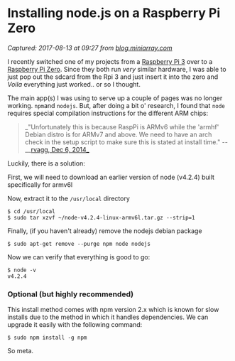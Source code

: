 # Installing node.js on a Raspberry Pi Zero

_Captured: 2017-08-13 at 09:27 from [blog.miniarray.com](https://blog.miniarray.com/installing-node-js-on-a-raspberry-pi-zero-21a1522db2bb)_

I recently switched one of my projects from a [Raspberry Pi 3](https://www.amazon.com/Raspberry-Pi-RASP-PI-3-Model-Motherboard/dp/B01CD5VC92?&_encoding=UTF8&tag=miniarray-20&linkCode=ur2&linkId=1afb51024aeabc438e832209aac70d23&camp=1789&creative=9325) over to a [Raspberry Pi Zero](https://www.amazon.com/Raspberry-Pi-RASP-PI-3-Model-Motherboard/dp/B01CD5VC92?&_encoding=UTF8&tag=miniarray-20&linkCode=ur2&linkId=1afb51024aeabc438e832209aac70d23&camp=1789&creative=9325). Since they both run _very_ similar hardware, I was able to just pop out the sdcard from the Rpi 3 and just insert it into the zero and _Voila_ everything just worked.. or so I thought.

The main app(s) I was using to serve up a couple of pages was no longer working. `npm`and `nodejs`. But, after doing a bit o' research, I found that `node` requires special compilation instructions for the different ARM chips:

> _"Unfortunately this is because RaspPi is ARMv6 while the 'armhf' Debian distro is for ARMv7 and above. We need to have an arch check in the setup script to make sure this is stated at install time." -- __[rvagg, Dec 6, 2014_](https://github.com/nodesource/distributions/issues/44#issuecomment-65916201)

Luckily, there is a solution:

First, we will need to download an earlier version of node (v4.2.4) built specifically for armv6l

Now, extract it to the `/usr/local` directory
    
    
    $ cd /usr/local  
    $ sudo tar xzvf ~/node-v4.2.4-linux-armv6l.tar.gz --strip=1

Finally, (if you haven't already) remove the nodejs debian package
    
    
    $ sudo apt-get remove --purge npm node nodejs

Now we can verify that everything is good to go:
    
    
    $ node -v  
    v4.2.4

### Optional (but highly recommended)

This install method comes with npm version 2.x which is known for slow installs due to the method in which it handles dependencies. We can upgrade it easily with the following command:
    
    
    $ sudo npm install -g npm

So meta.
